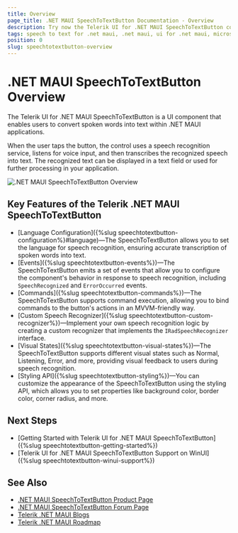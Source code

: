 ```yaml
---
title: Overview
page_title: .NET MAUI SpeechToTextButton Documentation - Overview
description: Try now the Telerik UI for .NET MAUI SpeechToTextButton control 
tags: speech to text for .net maui, .net maui, ui for .net maui, microsoft .net maui
position: 0
slug: speechtotextbutton-overview
---
```


# .NET MAUI SpeechToTextButton Overview

The Telerik UI for .NET MAUI SpeechToTextButton is a UI component that enables users to convert spoken words into text within .NET MAUI applications.

When the user taps the button, the control uses a speech recognition service, listens for voice input, and then transcribes the recognized speech into text. The recognized text can be displayed in a text field or used for further processing in your application.

![.NET MAUI SpeechToTextButton Overview](images/speechtotext-overview.png)

## Key Features of the Telerik .NET MAUI SpeechToTextButton

* [Language Configuration]({%slug speechtotextbutton-configuration%}#language)&mdash;The SpeechToTextButton allows you to set the language for speech recognition, ensuring accurate transcription of spoken words into text.
* [Events]({%slug speechtotextbutton-events%})&mdash;The SpeechToTextButton emits a set of events that allow you to configure the component's behavior in response to speech recognition, including `SpeechRecognized` and `ErrorOccurred` events.
* [Commands]({%slug speechtotextbutton-commands%})&mdash;The SpeechToTextButton supports command execution, allowing you to bind commands to the button's actions in an MVVM-friendly way.
* [Custom Speech Recognizer]({%slug speechtotextbutton-custom-recognizer%})&mdash;Implement your own speech recognition logic by creating a custom recognizer that implements the `IRadSpeechRecognizer` interface.
* [Visual States]({%slug speechtotextbutton-visual-states%})&mdash;The SpeechToTextButton supports different visual states such as Normal, Listening, Error, and more, providing visual feedback to users during speech recognition.
* [Styling API]({%slug speechtotextbutton-styling%})&mdash;You can customize the appearance of the SpeechToTextButton using the styling API, which allows you to set properties like background color, border color, corner radius, and more.

## Next Steps

- [Getting Started with Telerik UI for .NET MAUI SpeechToTextButton]({%slug speechtotextbutton-getting-started%})
- [Telerik UI for .NET MAUI SpeechToTextButton Support on WinUI]({%slug speechtotextbutton-winui-support%})

## See Also

- [.NET MAUI SpeechToTextButton Product Page](https://www.telerik.com/maui-ui/speechtotextbutton)
- [.NET MAUI SpeechToTextButton Forum Page](https://www.telerik.com/forums/maui?tagId=1764)
- [Telerik .NET MAUI Blogs](https://www.telerik.com/blogs/mobile-net-maui)
- [Telerik .NET MAUI Roadmap](https://www.telerik.com/support/whats-new/maui-ui/roadmap)